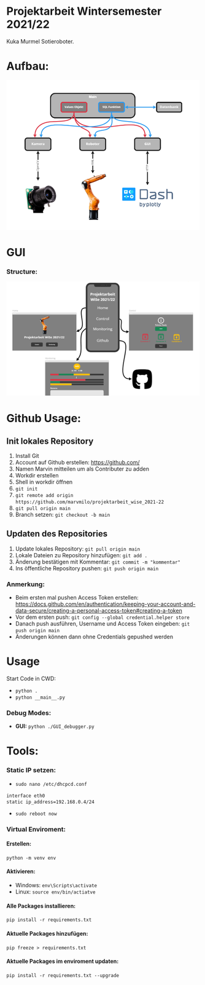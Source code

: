 # Projektarbeit Wintersemester 2021/22
Kuka Murmel Sotieroboter.
# Aufbau:
![aufbau](./pictures/aufbau.png)
# GUI
### Structure:
![UI structure](./pictures/UIstructure.png)
# Github Usage:
## Init lokales Repository
1. Install Git
1. Account auf Github erstellen: https://github.com/
1. Namen Marvin mitteilen um als Contributer zu adden
1. Workdir erstellen
1. Shell in workdir öffnen
1. ```git init```
1. ```git remote add origin https://github.com/marvmilo/projektarbeit_wise_2021-22```
1. ```git pull origin main```
1. Branch setzen: ```git checkout -b main```
## Updaten des Repositories
1. Update lokales Repository: ```git pull origin main```
1. Lokale Dateien zu Repository hinzufügen: ```git add .```
1. Änderung bestätigen mit Kommentar: ```git commit -m "kommentar"```
1. Ins öffentliche Repository pushen: ```git push origin main```
### Anmerkung:
- Beim ersten mal pushen Access Token erstellen: https://docs.github.com/en/authentication/keeping-your-account-and-data-secure/creating-a-personal-access-token#creating-a-token
- Vor dem ersten push: ```git config --global credential.helper store```
- Danach push ausführen, Username und Access Token eingeben: ```git push origin main```
- Änderungen können dann ohne Credentials gepushed werden
# Usage
Start Code in CWD:
- ```python .```
- ```python __main__.py```
### Debug Modes:
- **GUI:** ```python ./GUI_debugger.py```
# Tools:
### Static IP setzen:
- ```sudo nano /etc/dhcpcd.conf```
```
interface eth0
static ip_address=192.168.0.4/24
```
- ```sudo reboot now```
### Virtual Enviroment:
#### Erstellen:
```python -m venv env```
#### Aktivieren:
- Windows: ```env\Scripts\activate```
- Linux: ```source env/bin/actiatve```
#### Alle Packages installieren:
```pip install -r requirements.txt```
#### Aktuelle Packages hinzufügen:
```pip freeze > requirements.txt```
#### Aktuelle Packages im enviroment updaten:
```pip install -r requirements.txt --upgrade```
